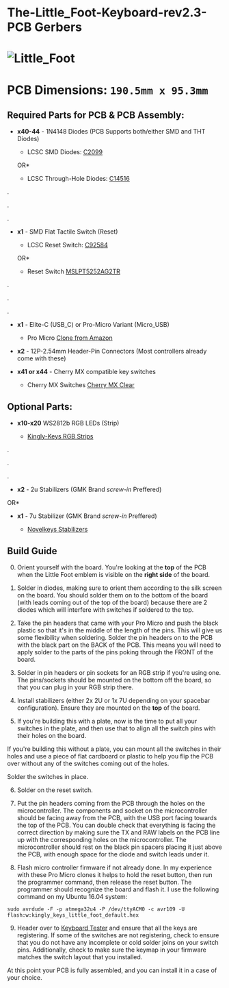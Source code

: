 
# The-Little_Foot-Keyboard-rev2.3-PCB Gerbers

![Little_Foot](https://i.imgur.com/GC1st7U.png)
===

**PCB Dimensions:** `190.5mm x 95.3mm`
===

## Required Parts for PCB & PCB Assembly:

+ **x40-44** - 1N4148 Diodes (PCB Supports both/either SMD and THT Diodes)
  
   - LCSC SMD Diodes: [C2099](https://lcsc.com/product-detail/Switching-Diode_Changjiang-Electronics-Tech-CJ-1N4148W_C2099.html)

   OR*

   - LCSC Through-Hole Diodes: [C14516](https://lcsc.com/product-detail/Switching-Diode_1N4148_C14516.html)

.

.

.

+ **x1** - SMD Flat Tactile Switch (Reset)

   - LCSC Reset Switch: [C92584](https://lcsc.com/product-detail/Tactile-Switches_Korean-Hroparts-Elec-K2-1187SQ-A4SW-06_C92584.html)

   OR*

   - Reset Switch [MSLPT5252AG2TR](https://www.mouser.com/ProductDetail/506-MSLPT5252AG2TR)

.

.

.

+ **x1** - Elite-C (USB_C) or Pro-Micro Variant (Micro_USB)

   - Pro Micro [Clone from Amazon](https://www.amazon.com/KeeYees-ATmega32U4-Development-Microcontroller-Bootloader/dp/B07FXCTVQP/ref=sr_1_3?dchild=1&keywords=pro+micro&qid=1589765488&sr=8-3)

+ **x2** - 12P-2.54mm Header-Pin Connectors (Most controllers already come with these)

+ **x41 or x44** - Cherry MX compatible key switches

   - Cherry MX Switches [Cherry MX Clear](https://www.mouser.com/ProductDetail/540-MX1A-C1NW) 

## Optional Parts:

+ **x10-x20** WS2812b RGB LEDs (Strip) 

   - [Kingly-Keys RGB Strips](https://kingly-keys.xyz/collections/parts-and-pieces/products/ws2812b-leds-strip)
   
.

.

.

+ **x2** - 2u Stabilizers (GMK Brand *screw-in* Preffered)

OR*

+ **x1** - 7u Stabilizer (GMK Brand *screw-in* Preffered)

   - [Novelkeys Stabilizers](https://novelkeys.xyz/collections/miscellaneous/products/cherry-stabilizers?variant=3747938893864)
   


## Build Guide
0. Orient yourself with the board. You're looking at the **top**  of the PCB when the Little Foot emblem is visible on the **right side** of the board.

1. Solder in diodes, making sure to orient them according to the silk screen on the board. You should solder them on to the bottom of the board (with leads coming out of the top of the board) because there are 2 diodes which will interfere with switches if soldered to the top.

2. Take the pin headers that came with your Pro Micro and push the black plastic so that it's in the middle of the length of the pins. This will give us some flexibility when soldering. Solder the pin headers on to the PCB with the black part on the BACK of the PCB. This means you will need to apply solder to the parts of the pins poking through the FRONT of the board.

3. Solder in pin headers or pin sockets for an RGB strip if you're using one. The pins/sockets should be mounted on the bottom off the board, so that you can plug in your RGB strip there.

4. Install stabilizers (either 2x 2U or 1x 7U depending on your spacebar configuration). Ensure they are mounted on the **top** of the board.

5. If you're building this with a plate, now is the time to put all your switches in the plate, and then use that to align all the switch pins with their holes on the board. 

If you're building this without a plate, you can mount all the switches in their holes and use a piece of flat cardboard or plastic to help you flip the PCB over without any of the switches coming out of the holes.

Solder the switches in place.

6. Solder on the reset switch.

7. Put the pin headers coming from the PCB through the holes on the microcontroller. The components and socket on the microcontroller should be facing away from the PCB, with the USB port facing towards the top of the PCB. You can double check that everything is facing the correct direction by making sure the TX and RAW labels on the PCB line up with the corresponding holes on the microcontroller. The microcontroller should rest on the black pin spacers placing it just above the PCB, with enough space for the diode and switch leads under it.

8. Flash micro controller firmware if not already done. In my experience with these Pro Micro clones it helps to hold the reset button, then run the programmer command, then release the reset button. The programmer should recognize the board and flash it. I use the following command on my Ubuntu 16.04 system: 

```
sudo avrdude -F -p atmega32u4 -P /dev/ttyACM0 -c avr109 -U flash:w:kingly_keys_little_foot_default.hex
```

9. Header over to [Keyboard Tester](https://keyboardtester.com) and ensure that all the keys are registering. If some of the switches are not registering, check to ensure that you do not have any incomplete or cold solder joins on your switch pins. Additionally, check to make sure the keymap in your firmware matches the switch layout that you installed.

At this point your PCB is fully assembled, and you can install it in a case of your choice. 